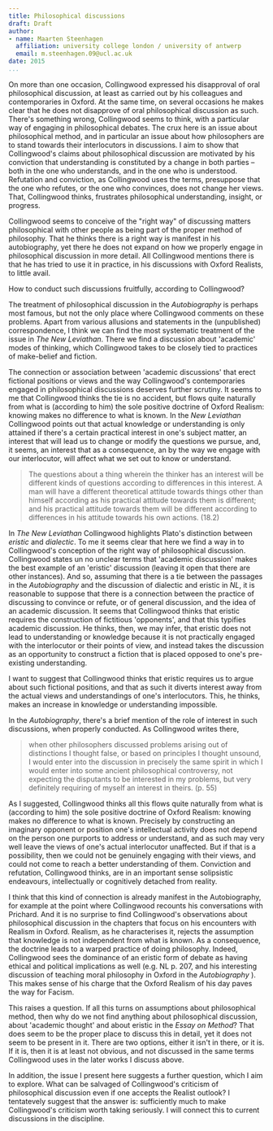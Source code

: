 ```yaml
---
title: Philosophical discussions
draft: Draft
author:
- name: Maarten Steenhagen
  affiliation: university college london / university of antwerp
  email: m.steenhagen.09@ucl.ac.uk
date: 2015
...
```


On more than one occasion, Collingwood expressed his disapproval of oral philosophical discussion, at least as carried out by his colleagues and contemporaries in Oxford. At the same time, on several occasions he makes clear that he does not disapprove of oral philosophical discussion as such. There's something wrong, Collingwood seems to think, with a particular way of engaging in philosophical debates. The crux here is an issue about philosophical method, and in particular an issue about how philosophers are to stand towards their interlocutors in discussions. I aim to show that Collingwood's claims about philosophical discussion are motivated by his conviction that understanding is constituted by a change in both parties – both in the one who understands, and in the one who is understood. Refutation and conviction, as Collingwood uses the terms, presuppose that the one who refutes, or the one who convinces, does not change her views. That, Collingwood thinks, frustrates philosophical understanding, insight, or progress. 

Collingwood seems to conceive of the "right way" of discussing matters philosophical with other people as being part of the proper method of philosophy. That he thinks there is a right way is manifest in his autobiography, yet there he does not expand on how we properly engage in philosophical discussion in more detail. All Collingwood mentions there is that he has tried to use it in practice, in his discussions with Oxford Realists, to little avail.

How to conduct such discussions fruitfully, according to Collingwood?

The treatment of philosophical discussion in the _Autobiography_ is perhaps most famous, but not the only place where Collingwood comments on these problems. Apart from various allusions and statements in the (unpublished) correspondence, I think we can find the most systematic treatment of the issue in _The New Leviathan_. There we find a discussion about 'academic' modes of thinking, which Collingwood takes to be closely tied to practices of make-belief and fiction.

The connection or association between 'academic discussions' that erect fictional positions or views and the way Collingwood's contemporaries engaged in philosophical discussions deserves further scrutiny. It seems to me that Collingwood thinks the tie is no accident, but flows quite naturally from what is (according to him) the sole positive doctrine of Oxford Realism:  knowing makes no difference to what is known. In the _New Leviathan_ Collingwood points out  that actual knowledge or understanding is only attained if there's a certain practical interest in one's subject matter, an interest that will lead us to change or modify the questions we pursue, and, it seems, an interest that as a consequence, an by the way we engage with our interlocutor, will affect what we set out to know or understand.

>  The questions about a thing wherein the thinker has an interest will be different kinds of questions according to differences in this interest. A man will have a different theoretical attitude towards things other than himself according as his practical attitude towards them is different; and his practical attitude towards them will be different according to differences in his attitude towards his own actions. (18.2)

In _The New Leviathan_ Collingwood highlights Plato's distinction between _eristic_ and _dialectic_. To me it seems clear that here we find a way in to Collingwood's conception of the right way of philosophical discussion. Collingwood states un no unclear terms that 'academic discussion' makes the best example of an 'eristic' discussion (leaving it open that there are other instances). And so, assuming that there is a tie between the passages in the _Autobiography_ and the discussion of dialectic and eristic in _NL_, it is reasonable to suppose that there is a connection between the practice of discussing to convince or refute, or of general discussion, and the idea of an academic discussion. It seems that Collingwood thinks that eristic requires the construction of fictitious 'opponents', and that this typifies academic discussion. He thinks, then, we may infer, that eristic does not lead to understanding or knowledge because it is not practically engaged with the interlocutor or their points of view, and instead takes the discussion as an opportunity to construct a fiction that is placed opposed to one's pre-existing understanding.

I want to suggest that Collingwood thinks that eristic requires us to argue about such fictional positions, and that as such it diverts interest away from the actual views and understandings of one's  interlocutors. This, he thinks, makes an increase in knowledge or understanding impossible.

In the _Autobiography_, there's a brief mention of the role of interest in such discussions, when properly conducted. As Collingwood writes there,

> when other philosophers discussed problems arising out of distinctions I thought false, or based on principles I thought unsound, I would enter into the discussion in precisely the same spirit in which I would enter into some ancient philosophical controversy, not expecting the disputants to be interested in my problems, but very definitely requiring of myself an interest in theirs. (p. 55)

As I suggested, Collingwood thinks all this flows quite naturally from what is (according to him) the sole positive doctrine of Oxford Realism:  knowing makes no difference to what is known. Precisely by constructing an imaginary opponent or position one's intellectual activity does not depend on the person one purports to address or understand, and as such may very well leave the views of one's actual interlocutor unaffected. But if that is a possibility, then we could not be genuinely engaging with their views, and could not come to reach a better understanding of them. Conviction and refutation, Collingwood thinks, are in an important sense solipsistic endeavours, intellectually or cognitively detached from reality.

I think that this kind of connection is already manifest in the Autobiography, for example at the point where Collingwood recounts his conversations with Prichard. And it is no surprise to find Collingwood's observations about philosophical discussion in the chapters that focus on his encounters with Realism in Oxford. Realism, as he characterises it, rejects the assumption that knowledge is not independent from what is known. As a consequence, the doctrine leads to a warped practice of doing philosophy. Indeed, Collingwood sees the dominance of an eristic form of debate as having ethical and political implications as well (e.g. NL p. 207, and his interesting discussion of teaching moral philosophy in Oxford in the _Autobiography_ ). This makes sense of his charge that the Oxford Realism of his day paves the way for Facism.

This raises a question. If all this turns on assumptions about philosophical method, then why do we not find anything about philosophical discussion, about 'academic thought' and about eristic in the _Essay on Method_? That does seem to be the proper place to discuss this in detail, yet it does not seem to be present in it. There are two options, either it isn't in there, or it is. If it is, then it is at least not obvious, and not discussed in the same terms Collingwood uses in the later works I discuss above.

In addition, the issue I present here suggests a further question, which I aim to explore. What can be salvaged of Collingwood's criticism of philosophical discussion even if one accepts the Realist outlook? I tentatevely suggest that the answer is: sufficiently much to make Collingwood's criticism worth taking seriously. I will connect this to current discussions in the discipline.
